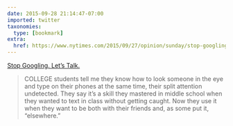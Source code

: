 ```yaml
---
date: 2015-09-28 21:14:47-07:00
imported: twitter
taxonomies:
  type: [bookmark]
extra:
  href: https://www.nytimes.com/2015/09/27/opinion/sunday/stop-googling-lets-talk.html
---
```

[Stop Googling. Let’s Talk.](https://www.nytimes.com/2015/09/27/opinion/sunday/stop-googling-lets-talk.html)

> COLLEGE students tell me they know how to look someone in the eye and type on their phones at the same time, their split attention undetected. They say it’s a skill they mastered in middle school when they wanted to text in class without getting caught. Now they use it when they want to be both with their friends and, as some put it, “elsewhere.”
